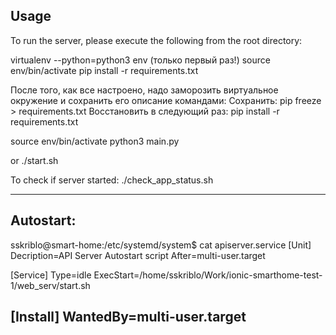## Usage
To run the server, please execute the following from the root directory:


virtualenv --python=python3 env  (только первый раз!)
source env/bin/activate
pip install -r requirements.txt

После того, как все настроено, надо заморозить виртуальное окружение и сохранить его описание командами:
Сохранить:
pip freeze > requirements.txt
Восстановить в следующий раз:
pip install -r requirements.txt

source env/bin/activate
python3 main.py

or
./start.sh

To check if server started:
./check_app_status.sh

--------------
## Autostart:
sskriblo@smart-home:/etc/systemd/system$ cat apiserver.service 
[Unit]
Decription=API Server Autostart script
After=multi-user.target

[Service]
Type=idle
ExecStart=/home/sskriblo/Work/ionic-smarthome-test-1/web_serv/start.sh

[Install]
WantedBy=multi-user.target
--------------
